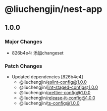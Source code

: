 # @liuchengjin/nest-app

## 1.0.0

### Major Changes

- 826b4e4: 添加changeset

### Patch Changes

- Updated dependencies [826b4e4]
  - @liuchengjin/eslint-config@1.0.0
  - @liuchengjin/lint-staged-config@1.0.0
  - @liuchengjin/prettier-config@1.0.0
  - @liuchengjin/release-it-config@1.0.0
  - @liuchengjin/ts-config@1.0.0
